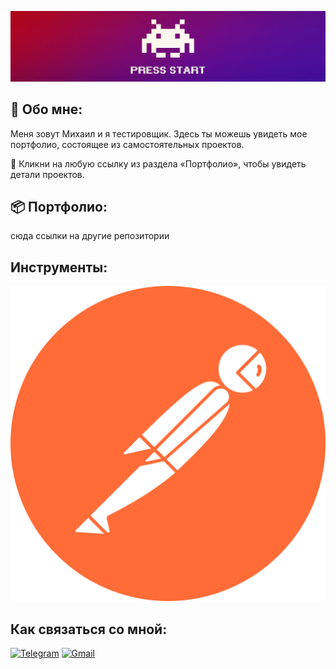 [![Header](https://github.com/MikhailAvdonin/MikhailAvdonin/blob/main/assets/start.jpg)](https://github.com/MikhailAvdonin/MikhailAvdonin/blob/main/assets/kitty.gif)

## &#129302; Обо мне:
Меня зовут Михаил и я тестировщик. Здесь ты можешь увидеть мое портфолио, состоящее из самостоятельных проектов. 

&#128316; Кликни на любую ссылку из раздела «Портфолио», чтобы увидеть детали проектов.

## &#128230; Портфолио:
сюда ссылки на другие репозитории

## Инструменты:
![Postman](https://github.com/MikhailAvdonin/MikhailAvdonin/blob/main/assets/Postman.svg)

## Как связаться со мной:
[![Telegram](https://img.shields.io/badge/Telegram-white?style=for-the-badge&logo=telegram)](https://t.me/MikhailAvdonin)
[![Gmail](https://img.shields.io/badge/avdonin.mf@gmail.com-white?style=for-the-badge&logo=gmail)](mailto:avdonin.mf@gmail.com)